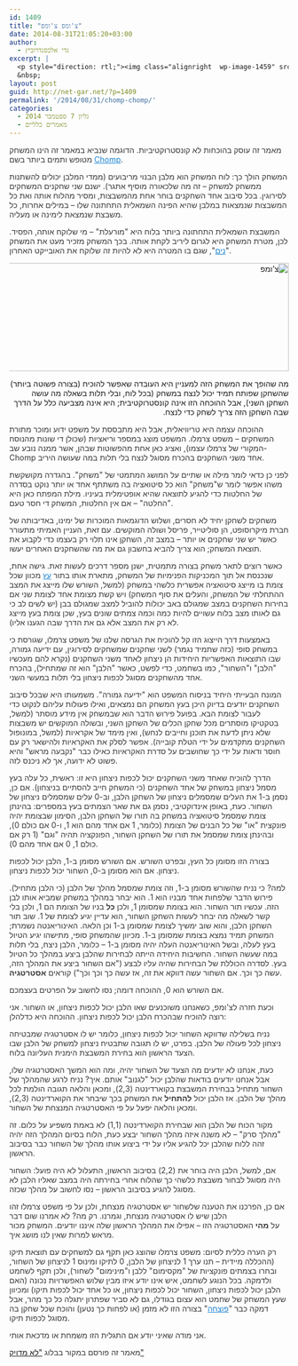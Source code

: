 ```yaml
---
id: 1409
title: "צ'ומפ צ'ומפ"
date: 2014-08-31T21:05:20+03:00
author:
  - גדי אלכסנדרוביץ
excerpt: |
  <p style="direction: rtl;"><img class="alignright  wp-image-1459" src="http://net-gar.net/wp-content/uploads/2014/08/chomp-Copy.png" alt="chomp - Copy" width="115" height="102" />מה שהופך את המשחק הזה למעניין היא העובדה שאפשר להוכיח (בצורה פשוטה ביותר) שהשחקן שפותח תמיד יכול לנצח במשחק (בכל לוח, ובלי תלות בשאלה מה עושה השחקן השני), אבל ההוכחה הזו אינה קונסטרוקטיבית; היא אינה מצביעה כלל על הדרך שבה השחקן הזה צריך לשחק כדי לנצח.</p>
  &nbsp;
layout: post
guid: http://net-gar.net/?p=1409
permalink: '/2014/08/31/chomp-chomp/'
categories:
  - גליון 7 ספטמבר 2014
  - מאמרים כלליים
---
```

<p style="color: #373737;">
  מאמר זה עוסק בהוכחות לא קונסטרוקטיביות. הדוגמה שנביא במאמר זה הינו המשחק מטופש ותמים ביותר בשם <a style="font-weight: inherit; font-style: inherit; color: #1982d1;" href="http://en.wikipedia.org/wiki/Chomp">Chomp</a>.
</p>

<p style="color: #373737;">
  המשחק הולך כך: לוח המשחק הוא מלבן הבנוי מריבועים (ממדי המלבן יכולים להשתנות ממשחק למשחק – זה מה שלכאורה מוסיף אתגר). ישנם שני שחקנים המשחקים לסירוגין. בכל סיבוב אחד השחקנים בוחר אחת מהמשבצות, ומסיר מהלוח אותה ואת כל המשבצות שנמצאות במלבן שהיא הפינה השמאלית התחתונה שלו – במילים אחרות, כל משבצת שנמצאת לימינה או מעליה.
</p>

<p style="color: #373737;">
  המשבצת השמאלית התחתונה ביותר בלוח היא "מורעלת" – מי שלוקח אותה, הפסיד. לכן, מטרת המשחק היא לגרום ליריב לקחת אותה. בכך המשחק מזכיר מעט את המשחק "<a style="font-weight: inherit; font-style: inherit; color: #1982d1;" href="http://en.wikipedia.org/wiki/Nim">נים</a>", שגם בו המטרה היא לא להיות זה שלוקח את האובייקט האחרון.
</p>

<p style="direction: rtl;">
  <img class="aligncenter" src="http://www.gadial.net/wp-content/uploads/2007/08/chomp.png" alt="צ’ומפ" width="556" height="195" />
</p>

<p style="direction: rtl;">
  מה שהופך את המשחק הזה למעניין היא העובדה שאפשר להוכיח (בצורה פשוטה ביותר) שהשחקן שפותח תמיד יכול לנצח במשחק (בכל לוח, ובלי תלות בשאלה מה עושה השחקן השני), אבל ההוכחה הזו אינה קונסטרוקטיבית; היא אינה מצביעה כלל על הדרך שבה השחקן הזה צריך לשחק כדי לנצח.
</p>

<p style="color: #373737;">
  ההוכחה עצמה היא טריוויאלית, אבל היא מתבססת על משפט ידוע ומוכר מתורת המשחקים – משפט צרמלו. המשפט מוצג במספר וריאציות (שכולן די שונות מהנוסח המקורי של צרמלו עצמו), ואציג כאן אחת מהפשוטות שבהן, אשר ממנה נובע שב-Chomp אחד משני השחקנים בהכרח מסוגל לנצח בלי תלות במה שעושה היריב.
</p>

<p style="color: #373737;">
  לפני כן כדאי לומר מילה או שתיים על המושג המתמטי של "משחק". בהגדרה מקושקשת משהו אפשר לומר ש"משחק" הוא כל סיטואציה בה משתתף אחד או יותר נוקט בסדרה של החלטות כדי להגיע לתוצאה שהיא אופטימלית בעיניו. מילת המפתח כאן היא "החלטה" – אם אין החלטות, המשחק די חסר טעם.
</p>

<p style="color: #373737;">
  משחקים לשחקן יחיד לא חסרים, ושלוש הדוגמאות המוכרות של ימינו, באדיבותה של חברת מיקרוסופט, הן סוליטייר, פריסל ושולה המוקשים. עם זאת, העניין האמיתי מתעורר כאשר יש שני שחקנים או יותר – במצב זה, השחקן אינו תלוי רק בעצמו כדי לקבוע את תוצאת המשחק; הוא צריך להביא בחשבון גם את מה שהשחקנים האחרים יעשו.
</p>

<p style="color: #373737;">
  כאשר רוצים לתאר משחק בצורה מתמטית, ישנן מספר דרכים לעשות זאת. גישה אחת, שנכנסת אל תוך המכניקות הפנימיות של המשחק, מתארת אותו בתור <a style="font-weight: inherit; font-style: inherit; color: #1982d1;" href="http://he.wikipedia.org/wiki/%D7%A2%D7%A5_%28%D7%AA%D7%95%D7%A8%D7%AA_%D7%94%D7%92%D7%A8%D7%A4%D7%99%D7%9D%29">עץ</a> מכוון שכל צומת בו מייצג סיטואציה אפשרית כלשהי במשחק (למשל, השורש שלו מייצג את המצב ההתחלתי של המשחק, והעלים את סוף המשחק) ויש קשת מצומת אחד לצומת שני אם בחירות השחקנים במצב שמגולם באב יכולות להוביל למצב שמגולם בבן (יש לשים לב כי גם לאותו מצב בלוח עשויים להיות כמה וכמה צמתים שונים בעץ, שכן צומת בעץ מייצג לא רק את המצב אלא גם את הדרך שבה הגענו אליו).
</p>

<p style="color: #373737;">
  באמצעות דרך הייצוג הזו קל להוכיח את הגרסה שלנו של משפט צרמלו, שגורסת כי במשחק סופי (כזה שתמיד נגמר) לשני שחקנים שמשחקים לסירוגין, עם ידיעה גמורה, שבו התוצאות האפשריות היחידות הן ניצחון לאחד משני השחקנים (נקרא להם מעכשיו "הלבן" ו"השחור", כמו בשחמט, כדי לפשט, כאשר "הלבן" הוא זה שמתחיל), בהכרח אחד מהשחקנים מסוגל לכפות ניצחון בלי תלות במעשי השני.
</p>

<p style="color: #373737;">
  המונח הבעייתי היחיד בניסוח המשפט הוא "ידיעה גמורה". משמעותו היא שבכל סיבוב השחקנים יודעים בדיוק היכן בעץ המשחק הם נמצאים, ואילו פעולות עליהם לנקוט כדי לעבור לצומת הבא. בפועל פירוש הדבר הוא שבמשחק אין מידע מוסתר (למשל, בטקטיקו מוסתרים מכל שחקן הכלים של השחקן השני, ובשולה המוקשים יש משבצות שלא ניתן לדעת את תוכנן וחייבים לנחש), ואין מימד של אקראיות (למשל, במונופול השחקנים מתקדמים על ידי הטלת קובייה). אפשר לסלק את האקראיות ולהישאר רק עם חוסר ודאות על ידי כך שחושבים על סדרת האקראיות כאילו כבר "נקבעה מראש" והיא פשוט לא ידועה, אך לא ניכנס לזה.
</p>

<p style="color: #373737;">
  הדרך להוכיח שאחד משני השחקנים יכול לכפות ניצחון היא זו: ראשית, כל עלה בעץ מסמל ניצחון במשחק של אחד השחקנים (כי המשחק חייב להסתיים בניצחון). אם כן, נסמן ב-1 את העלים שמסמלים ניצחון של השחקן הלבן, וב-0 עלים שמסמלים ניצחון של השחור. כעת, באופן אינדוקטיבי, נסמן גם את שאר הצמתים בעץ במספרים: בהינתן צומת שמסמל סיטואציה במשחק בה תורו של השחקן הלבן, הסימון שבצומת יהיה פונקצית "או" של כל הבנים של הצומת (כלומר, 1 אם אחד מהם הוא 1, ו-0 אם כולם 0), ובהינתן צומת שמסמל את תורו של השחקן השחור, הפונקציה תהיה "וגם" (1 רק אם כולם 1, 0 אם אחד מהם 0).
</p>

<p style="color: #373737;">
  בצורה הזו מסומן כל העץ, ובפרט השורש. אם השורש מסומן ב-1, הלבן יכול לכפות ניצחון. אם הוא מסומן ב-0, השחור יכול לכפות ניצחון.
</p>

<p style="color: #373737;">
  למה? כי נניח שהשורש מסומן ב-1, וזה צומת שמסמל מהלך של הלבן (כי הלבן מתחיל). פירוש הדבר שלפחות אחד מבניו הוא 1. הוא יבחר במהלך במשחק שמביא אותו לבן הזה. עכשיו תור השחור. הוא בצומת שמסומן 1, ולכן <strong style="font-style: inherit;">כל</strong> בניו של הצומת הם 1, ולכן בלי קשר לשאלה מה יבחר לעשות השחקן השחור, הוא עדיין יגיע לצומת של 1. שוב תור השחקן הלבן, והוא שוב ימשיך לצומת שמסומן ב-1 וכן הלאה. האינוריאנטה נשמרת; המשחק תמיד נמצא בצומת שמסומן ב-1. מכיוון שהמשחק סופי, מתישהו יגיע הטיול בעץ לעלה, ובשל האינוריאנטה העלה יהיה מסומן ב-1 – כלומר, הלבן ניצח, בלי תלות במה שעשה השחור. החשיבות היחידה הייתה לבחירות שהלבן ביצע במהלך כל הטיול בעץ. לסדרה הכוללת של הבחירות שהיה עליו לבצע ("אם השחור ביצע את המהלך הזה, עשה כך וכך. אם השחור עשה דווקא את זה, אז עשה כך וכך וכך") קוראים <strong style="font-style: inherit;">אסטרטגיה</strong>.
</p>

<p style="color: #373737;">
  אם השורש הוא 0, ההוכחה דומה; נסו לחשוב על הפרטים בעצמכם.
</p>

<p style="color: #373737;">
  וכעת חזרה לצ'ומפ, כשאנחנו משוכנעים שאו הלבן יכול לכפות ניצחון, או השחור. אני רוצה להוכיח שבהכרח הלבן יכול לכפות ניצחון. ההוכחה היא כדלהלן:
</p>

<p style="color: #373737;">
  נניח בשלילה שדווקא השחור יכול לכפות ניצחון, כלומר יש לו אסטרטגיה שמבטיחה ניצחון לכל פעולה של הלבן. בפרט, יש לו תגובה שתבטיח ניצחון למשחק של הלבן שבו הצעד הראשון הוא בחירת המשבצת הימנית העליונה בלוח.
</p>

<p style="color: #373737;">
  כעת, אנחנו לא יודעים מה הצעד של השחור יהיה, ומה הוא המשך האסטרטגיה שלו, אבל אנחנו יודעים בודאות שהלבן יכול "לגנוב" אותם. איך? נניח לרגע שהמהלך של השחור מתחיל בבחירת המשבצת בקוארדינטה (2,3), ומכאן והלאה תגובה הולמת לכל מהלך של הלבן. אז הלבן יכול <strong style="font-style: inherit;">להתחיל</strong> את המשחק בכך שיבחר את הקוארדינטה (2,3), ומכאן והלאה יפעל על פי האסטרטגיה המנצחת של השחור.
</p>

<p style="color: #373737;">
  מקור הכוח של הלבן הוא שבחירת הקוארדינטה (1,1) לא באמת משפיע על כלום. זה "מהלך סרק" – לא משנה איזה מהלך השחור יבצע כעת, הלוח בסיום המהלך הזה יהיה זהה ללוח שהלבן יכל להגיע אליו על ידי ביצוע אותו מהלך של השחור כבר בסיבוב הראשון.
</p>

<p style="color: #373737;">
  אם, למשל, הלבן היה בוחר את (2,2) בסיבוב הראשון, התעלול לא היה פועל: השחור היה מסוגל לבחור משבצת כלשהי כך שהלוח אחרי בחירתה היה במצב שאליו הלבן לא מסוגל להגיע בסיבוב הראשון – נסו לחשוב על מהלך שכזה.
</p>

<p style="color: #373737;">
  אם כן, הפרכנו את הטענה שלשחור יש אסטרטגיה מנצחת, ולכן על פי משפט צרמלו זהו הלבן שיש לו אסטרטגיה מנצחת, וגמרנו. רק מה? לא אמרנו שום דבר על <strong style="font-style: inherit;">מהי</strong> האסטרטגיה הזו – אפילו את המהלך הראשון שלה איננו יודעים. המשחק מכור מראש למרות שאין לנו מושג איך.
</p>

<p style="color: #373737;">
  רק הערה כללית לסיום: משפט צרמלו שהוצג כאן תקף גם למשחקים עם תוצאת תיקו (ההכללה מיידית – תנו ערך 1 לניצחון של הלבן, 0 לתיקו ומינוס 1 לניצחון של השחור, ובחרו בצמתים פונקציות של "מקסימום" ללבן ו"מינימום" לשחור), ולכן תקף לשחמט ולדמקה. בכל הנוגע לשחמט, איש אינו יודע איזו מבין שלוש האפשרויות נכונה (האם הלבן יכול לכפות ניצחון, השחור יכול לכפות ניצחון, או כל אחד יכול לכפות תיקו) ומכיוון שעץ המשחק של שחמט הוא עצום בגודלו, גם לא סביר שפתרון יתגלה כל כך מהר, אבל דמקה כבר "<a style="font-weight: inherit; font-style: inherit; color: #1982d1;" href="http://www.cs.ualberta.ca/~chinook/">פוצחה</a>" בצורה הזו לא מזמן (או לפחות כך נטען) והוכח שכל שחקן בה מסוגל לכפות תיקו.
</p>

<p style="color: #373737;">
  אני מודה שאיני יודע אם התגלית הזו משמחת או מדכאת אותי.
</p>

<p style="color: #373737;">
  מאמר זה פורסם במקור בבלוג <a href="http://www.gadial.net/2007/08/14/chomp/" target="_blank" rel="noopener noreferrer">"לא מדויק"</a>
</p>